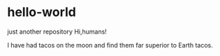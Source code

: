 # hello-world
just another repository
Hi,humans!
 
I have had tacos on the moon and find them  far superior to Earth tacos.

